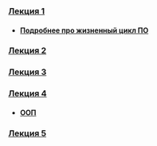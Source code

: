 <h3><a href="#">Лекция 1</a><br/></h3>

<ul>
<li><h4><a href="http://ru.wikipedia.org/wiki/Devcycle" target="_blank">Подробнее про жизненный цикл ПО</a></h4></li>
</ul>

<h3><a href="https://www.dropbox.com/s/lbx0pm6uoha9sf2/java_01.pdf" target="_blank">Лекция 2</a><br/><h3>

<h3><a href="https://www.dropbox.com/s/892xz1qlarz3zcr/java_02.pdf" target="_blank">Лекция 3</a><br/></h3>

<h3><a href="https://www.dropbox.com/s/ahmqcda6fsrf5ah/java_3.pdf" target="_blank">Лекция 4</a><br/></h3>

<ul>
<li><h4><a href="http://www.smartyit.ru/java/53" target="_blank">ООП</a></h4></li>
</ul>

<h3><a href="https://www.dropbox.com/s/zymb3wty0kjaq1h/java_4.pdf" target="_blank">Лекция 5</a><br/></h3>





